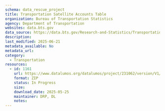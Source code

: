 ```yaml
---
schema: data_rescue_project 
title: Transportation Satellite Accounts Table
organization: Bureau of Transportation Statistics
agency: Department of Transportation
websites: data.bts.gov
data_source: https://data.bts.gov/Research-and-Statistics/Transportation-Satellite-Accounts-Table/5yqg-88j3/about_data
description: 
last_modified: 2025-06-21
metadata_available: No
metadata_url: 
category:
  - Transportation 
resources:
  - id: 1161
    url: https://www.datalumos.org/datalumos/project/231062/version/V1/view
    format: ZIP
    status: In Progress
    size: 
    download_date: 2025-05-25
    maintainer: DRP, DL
    notes: 
---
```

